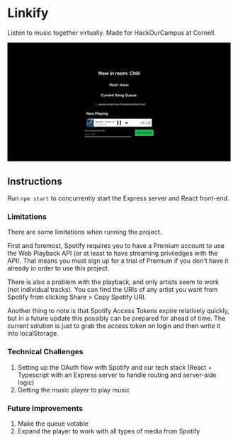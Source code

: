 # Linkify

Listen to music together virtually. Made for HackOurCampus at Cornell.

![Screenshot of Linkify](screenshot.png)

## Instructions

Run `npm start` to concurrently start the Express server and React front-end.


### Limitations

There are some limitations when running the project.

First and foremost, Spotify requires you to have a Premium account to use the Web Playback API (or at least to have streaming priviledges with the API). That means you must sign up for a trial of Premium if you don't have it already in order to use this project.

There is also a problem with the playback, and only artists seem to work (not individual tracks). You can find the URIs of any artist you want from Spotify from clicking Share > Copy Spotify URI. 

Another thing to note is that Spotify Access Tokens expire relatively quickly, but in a future update this possibly can be prepared for ahead of time. The current solution is just to grab the access token on login and then write it into localStorage.


### Technical Challenges

1. Setting up the OAuth flow with Spotify and our tech stack (React + Typescript with an Express server to handle routing and server-side logic)
2. Getting the music player to play music


### Future Improvements

1. Make the queue votable
2. Expand the player to work with all types of media from Spotify
